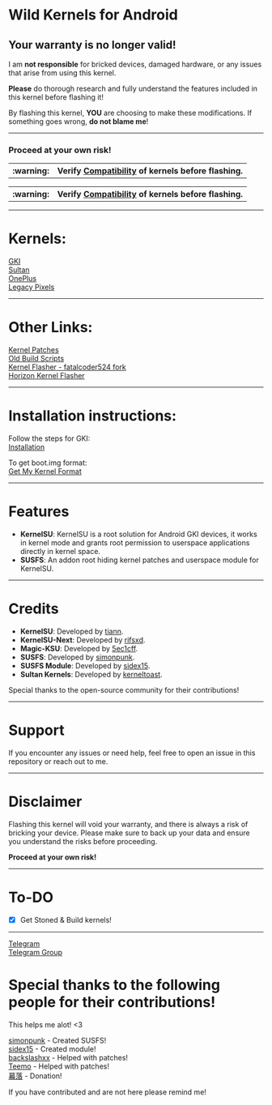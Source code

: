 # Wild Kernels for Android

## Your warranty is no longer valid!

I am **not responsible** for bricked devices, damaged hardware, or any issues that arise from using this kernel.

**Please** do thorough research and fully understand the features included in this kernel before flashing it!

By flashing this kernel, **YOU** are choosing to make these modifications. If something goes wrong, **do not blame me**!

---

### Proceed at your own risk!
  
<table>
  <tr>
    <th> :warning: </th>
    <th> Verify <a href="https://github.com/WildKernels/OnePlus_KernelSU_SUSFS/blob/main/compatibility.md">Compatibility</a> of kernels before flashing. </th>
  </tr>
</table>

<table>
  <tr>
    <th> :warning: </th>
    <th> Verify <a href="https://github.com/WildKernels/OnePlus_KernelSU_SUSFS/blob/main/compatibility.md">Compatibility</a> of kernels before flashing. </th>
  </tr>
</table>

---

# Kernels:
 
[GKI](https://github.com/WildKernels/GKI_KernelSU_SUSFS)  
[Sultan](https://github.com/WildKernels/Sultan_KernelSU_SUSFS)  
[OnePlus](https://github.com/WildKernels/OnePlus_KernelSU_SUSFS)  
[Legacy Pixels](https://github.com/WildKernels/Pixel_KernelSU_SUSFS)  

---

# Other Links:

[Kernel Patches](https://github.com/WildKernels/kernel_patches)  
[Old Build Scripts](https://github.com/TheWildJames/kernel_build_scripts)  
[Kernel Flasher - fatalcoder524 fork](https://github.com/fatalcoder524/KernelFlasher)  
[Horizon Kernel Flasher](https://github.com/libxzr/HorizonKernelFlasher)  

---

# Installation instructions: 

Follow the steps for GKI:  
[Installation](https://kernelsu.org/guide/installation.html)

To get boot.img format:  
[Get My Kernel Format](https://github.com/TheWildJames/Get_My_Kernel_Format)

---

# Features

- **KernelSU**: KernelSU is a root solution for Android GKI devices, it works in kernel mode and grants root permission to userspace applications directly in kernel space.
- **SUSFS**: An addon root hiding kernel patches and userspace module for KernelSU.

---

# Credits

- **KernelSU**: Developed by [tiann](https://github.com/tiann/KernelSU).
- **KernelSU-Next**: Developed by [rifsxd](https://github.com/KernelSU-Next/KernelSU-Next).
- **Magic-KSU**: Developed by [5ec1cff](https://github.com/5ec1cff/KernelSU).  
- **SUSFS**: Developed by [simonpunk](https://gitlab.com/simonpunk/susfs4ksu.git).
- **SUSFS Module**: Developed by [sidex15](https://github.com/sidex15).
- **Sultan Kernels**: Developed by [kerneltoast](https://github.com/kerneltoast).

Special thanks to the open-source community for their contributions!

---

# Support

If you encounter any issues or need help, feel free to open an issue in this repository or reach out to me.

---

# Disclaimer

Flashing this kernel will void your warranty, and there is always a risk of bricking your device. Please make sure to back up your data and ensure you understand the risks before proceeding.

**Proceed at your own risk!**

---

# To-DO

- [X] Get Stoned & Build kernels!

---

[Telegram](https://t.me/TheWildJames)  
[Telegram Group](https://t.me/Wild_Kernels)  

# Special thanks to the following people for their contributions!
This helps me alot! <3

[simonpunk](https://gitlab.com/simonpunk/susfs4ksu.git) - Created SUSFS!  
[sidex15](https://github.com/sidex15) - Created module!  
[backslashxx](https://github.com/backslashxx) - Helped with patches!  
[Teemo](https://github.com/liqideqq) - Helped with patches!  
[幕落](https://github.com/MuLuo688) - Donation!

If you have contributed and are not here please remind me!
